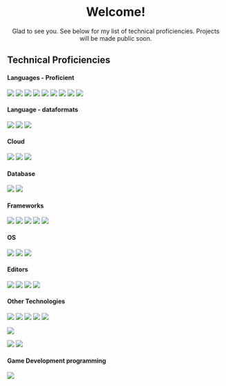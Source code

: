 <h1 align="center"> Welcome!</h1>

 <p align="center"> Glad to see you. See below for my list of technical proficiencies. Projects will be made public soon. </p>

## Technical Proficiencies
#### Languages - Proficient
[![](https://img.shields.io/badge/C++-grey?style=for-the-badge&logo=cplusplus&logoColor=4EAA25)]()
[![](https://img.shields.io/badge/HTML-grey?style=for-the-badge&logo=html5&logoColor=fc9003)]()
[![](https://img.shields.io/badge/CSS-grey?style=for-the-badge&logo=css3&logoColor=1572B6)]()
[![](https://img.shields.io/badge/javascript-grey?style=for-the-badge&logo=javascript&logoColor=F7DF1E)]()
[![](https://img.shields.io/badge/SQL-grey?style=for-the-badge&logo=mysql&logoColor=03bafc)]()
[![](https://img.shields.io/badge/SQL-grey?style=for-the-badge&logo=postgresql&logoColor=03bafc)]()
[![](https://img.shields.io/badge/Python-grey?style=for-the-badge&logo=Python&logoColor=03fc4e)]()
[![](https://img.shields.io/badge/Java-grey?style=for-the-badge&logo=openjdk&logoColor=red)]()
[![](https://img.shields.io/badge/Bash-grey?style=for-the-badge&logo=gnu-bash&logoColor=0398fc)]()

#### Language - dataformats
[![](https://img.shields.io/badge/XML-grey?style=for-the-badge&logo=xmlt&logoColor=light-blue)]()
[![](https://img.shields.io/badge/Json-grey?style=for-the-badge&logo=json&logoColor=light-blue)]()
[![](https://img.shields.io/badge/Yaml-grey?style=for-the-badge&logo=yaml&logoColor=light-blue)]()

#### Cloud
[![](https://img.shields.io/badge/AWS-grey?style=for-the-badge&logo=aws&logoColor=light-blue)]()
[![](https://img.shields.io/badge/Azure_Devops-grey?style=for-the-badge&logo=azure&logoColor=light-blue)]()
[![](https://img.shields.io/badge/EKS?style=for-the-badge&logo=azure&logoColor=light-blue)]()

#### Database
[![](https://img.shields.io/badge/JDBC-grey?style=for-the-badge&logo=aws&logoColor=light-blue)]()
[![](https://img.shields.io/badge/H2-grey?style=for-the-badge&logo=h2&logoColor=light-blue)]()


#### Frameworks
[![](https://img.shields.io/badge/SpringBoot-grey?style=for-the-badge&logo=springboot&logoColor=light-blue)]()
[![](https://img.shields.io/badge/Spring-grey?style=for-the-badge&logo=spring&logoColor=blue)]()
[![](https://img.shields.io/badge/Django-grey?style=for-the-badge&logo=django&logoColor=light-blue)]()
[![](https://img.shields.io/badge/Asp.Net-grey?style=for-the-badge&logo=.net&logoColor=light-blue)]()
[![](https://img.shields.io/badge/Bootstrap-grey?style=for-the-badge&logo=bootstrap&logoColor=light-blue)]()

#### OS
[![](https://img.shields.io/badge/Ubuntu-orange?style=for-the-badge&logo=ubuntu&logoColor=white)]()
[![](https://img.shields.io/badge/Windows-blue?style=for-the-badge&logo=windows&logoColor=light-blue)]()
[![](https://img.shields.io/badge/MacOS?style=for-the-badge&logo=macos&logoColor=blue)]()

#### Editors

[![](https://img.shields.io/badge/IntelliJ-grey?style=for-the-badge&logo=intellij&logoColor=blue)]()
[![](https://img.shields.io/badge/VisualStudio-grey?style=for-the-badge&logo=visualstudio&logoColor=blue)]()
[![](https://img.shields.io/badge/VSCode-grey?style=for-the-badge&logo=vscode&logoColor=blue)]()
[![](https://img.shields.io/badge/Eclipse-grey?style=for-the-badge&logo=eclipse&logoColor=blue)]()

<!-- DB Tech, cloud-->

#### Other Technologies

[![](https://img.shields.io/badge/Confluence-Jira-blue?style=for-the-badge&logo=confluence&logoColor=black)]()
[![](https://img.shields.io/badge/docker-blue?style=for-the-badge&logo=docker&logoColor=grey)]()
[![](https://img.shields.io/badge/K8S-blue?style=for-the-badge&logo=kubernetes&logoColor=white)]()
[![](https://img.shields.io/badge/Git-orange?style=for-the-badge&logo=git&logoColor=black)]()
[![](https://img.shields.io/badge/Ansible-red?style=for-the-badge&logo=ansible&logoColor=black)]()

[![](https://img.shields.io/badge/Tomcat-grey?style=for-the-badge&logo=ApacheTomcat&logoColor=light-blue)]()

[![](https://img.shields.io/badge/Maven-grey?style=for-the-badge&logo=maven&logoColor=light-blue)]()
[![](https://img.shields.io/badge/Gradle-grey?style=for-the-badge&logo=gradle&logoColor=light-blue)]()

#### Game Development programming
[![](https://img.shields.io/badge/Godot-gdscript?style=for-the-badge&logo=godotengine&logoColor=light-blue)]()



<!--
Light-blue: 03c2fc
**comessErinaceus/comessErinaceus** is a ✨ _special_ ✨ repository because its `README.md` (this file) appears on your GitHub profile.

Here are some ideas to get you started:

- 🔭 I’m currently working on ...
- 🌱 I’m currently learning ...
- 👯 I’m looking to collaborate on ...
- 🤔 I’m looking for help with ...
- 💬 Ask me about ...
- 📫 How to reach me: ...
- 😄 Pronouns: ...
- ⚡ Fun fact: ...
-->
